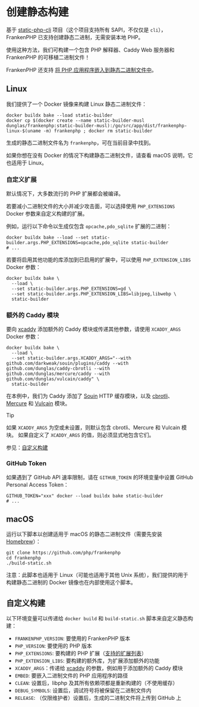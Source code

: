 # 创建静态构建

基于 [static-php-cli](https://github.com/crazywhalecc/static-php-cli) 项目（这个项目支持所有 SAPI，不仅仅是 `cli`），
FrankenPHP 已支持创建静态二进制，无需安装本地 PHP。

使用这种方法，我们可构建一个包含 PHP 解释器、Caddy Web 服务器和 FrankenPHP 的可移植二进制文件！

FrankenPHP 还支持 [将 PHP 应用程序嵌入到静态二进制文件中](embed.md)。

## Linux

我们提供了一个 Docker 镜像来构建 Linux 静态二进制文件：

```console
docker buildx bake --load static-builder
docker cp $(docker create --name static-builder-musl dunglas/frankenphp:static-builder-musl):/go/src/app/dist/frankenphp-linux-$(uname -m) frankenphp ; docker rm static-builder
```

生成的静态二进制文件名为 `frankenphp`，可在当前目录中找到。

如果你想在没有 Docker 的情况下构建静态二进制文件，请查看 macOS 说明，它也适用于 Linux。

### 自定义扩展

默认情况下，大多数流行的 PHP 扩展都会被编译。

若要减小二进制文件的大小并减少攻击面，可以选择使用 `PHP_EXTENSIONS` Docker 参数来自定义构建的扩展。

例如，运行以下命令以生成仅包含 `opcache,pdo_sqlite` 扩展的二进制：

```console
docker buildx bake --load --set static-builder.args.PHP_EXTENSIONS=opcache,pdo_sqlite static-builder
# ...
```

若要将启用其他功能的库添加到已启用的扩展中，可以使用 `PHP_EXTENSION_LIBS` Docker 参数：

```console
docker buildx bake \
  --load \
  --set static-builder.args.PHP_EXTENSIONS=gd \
  --set static-builder.args.PHP_EXTENSION_LIBS=libjpeg,libwebp \
  static-builder
```

### 额外的 Caddy 模块

要向 [xcaddy](https://github.com/caddyserver/xcaddy) 添加额外的 Caddy 模块或传递其他参数，请使用 `XCADDY_ARGS` Docker 参数：

```console
docker buildx bake \
  --load \
  --set static-builder.args.XCADDY_ARGS="--with github.com/darkweak/souin/plugins/caddy --with github.com/dunglas/caddy-cbrotli --with github.com/dunglas/mercure/caddy --with github.com/dunglas/vulcain/caddy" \
  static-builder
```

在本例中，我们为 Caddy 添加了 [Souin](https://souin.io) HTTP 缓存模块，以及 [cbrotli](https://github.com/dunglas/caddy-cbrotli)、[Mercure](https://mercure.rocks) 和 [Vulcain](https://vulcain.rocks) 模块。

> [!TIP]
>
> 如果 `XCADDY_ARGS` 为空或未设置，则默认包含 cbrotli、Mercure 和 Vulcain 模块。
> 如果自定义了 `XCADDY_ARGS` 的值，则必须显式地包含它们。

参见：[自定义构建](#自定义构建)

### GitHub Token

如果遇到了 GitHub API 速率限制，请在 `GITHUB_TOKEN` 的环境变量中设置 GitHub Personal Access Token：

```console
GITHUB_TOKEN="xxx" docker --load buildx bake static-builder
# ...
```

## macOS

运行以下脚本以创建适用于 macOS 的静态二进制文件（需要先安装 [Homebrew](https://brew.sh/)）：

```console
git clone https://github.com/php/frankenphp
cd frankenphp
./build-static.sh
```

注意：此脚本也适用于 Linux（可能也适用于其他 Unix 系统），我们提供的用于构建静态二进制的 Docker 镜像也在内部使用这个脚本。

## 自定义构建

以下环境变量可以传递给 `docker build` 和 `build-static.sh`
脚本来自定义静态构建：

* `FRANKENPHP_VERSION`: 要使用的 FrankenPHP 版本
* `PHP_VERSION`: 要使用的 PHP 版本
* `PHP_EXTENSIONS`: 要构建的 PHP 扩展（[支持的扩展列表](https://static-php.dev/zh/guide/extensions.html)）
* `PHP_EXTENSION_LIBS`: 要构建的额外库，为扩展添加额外的功能
* `XCADDY_ARGS`：传递给 [xcaddy](https://github.com/caddyserver/xcaddy) 的参数，例如用于添加额外的 Caddy 模块
* `EMBED`: 要嵌入二进制文件的 PHP 应用程序的路径
* `CLEAN`: 设置后，libphp 及其所有依赖项都是重新构建的（不使用缓存）
* `DEBUG_SYMBOLS`: 设置后，调试符号将被保留在二进制文件内
* `RELEASE`: （仅限维护者）设置后，生成的二进制文件将上传到 GitHub 上
